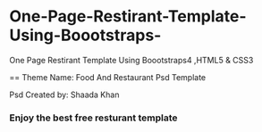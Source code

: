 # One-Page-Restirant-Template-Using-Boootstraps-
One Page Restirant Template Using Boootstraps4 ,HTML5 &amp;  CSS3

== Theme Name: Food And Restaurant Psd Template


Psd Created by: Shaada Khan

### Enjoy the best free resturant template ###


